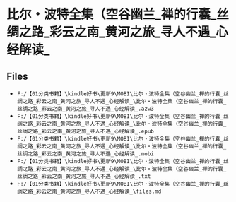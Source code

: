 # 比尔・波特全集（空谷幽兰_禅的行囊_丝绸之路_彩云之南_黄河之旅_寻人不遇_心经解读_

## Files

- `F:/【01分类书籍】\kindle好书\更新9\MOBI\比尔・波特全集（空谷幽兰_禅的行囊_丝绸之路_彩云之南_黄河之旅_寻人不遇_心经解读_\比尔・波特全集（空谷幽兰_禅的行囊_丝绸之路_彩云之南_黄河之旅_寻人不遇_心经解读_.azw3`
- `F:/【01分类书籍】\kindle好书\更新9\MOBI\比尔・波特全集（空谷幽兰_禅的行囊_丝绸之路_彩云之南_黄河之旅_寻人不遇_心经解读_\比尔・波特全集（空谷幽兰_禅的行囊_丝绸之路_彩云之南_黄河之旅_寻人不遇_心经解读_.epub`
- `F:/【01分类书籍】\kindle好书\更新9\MOBI\比尔・波特全集（空谷幽兰_禅的行囊_丝绸之路_彩云之南_黄河之旅_寻人不遇_心经解读_\比尔・波特全集（空谷幽兰_禅的行囊_丝绸之路_彩云之南_黄河之旅_寻人不遇_心经解读_.mobi`
- `F:/【01分类书籍】\kindle好书\更新9\MOBI\比尔・波特全集（空谷幽兰_禅的行囊_丝绸之路_彩云之南_黄河之旅_寻人不遇_心经解读_\比尔・波特全集（空谷幽兰_禅的行囊_丝绸之路_彩云之南_黄河之旅_寻人不遇_心经解读_.txt`
- `F:/【01分类书籍】\kindle好书\更新9\MOBI\比尔・波特全集（空谷幽兰_禅的行囊_丝绸之路_彩云之南_黄河之旅_寻人不遇_心经解读_\files.md`
